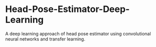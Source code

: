 # Head-Pose-Estimator-Deep-Learning
A deep learning approach of head pose estimator using convolutional neural networks and transfer learning.
